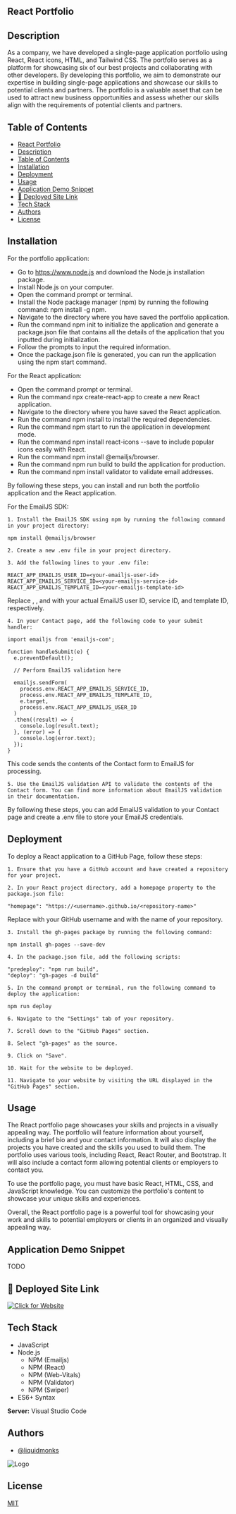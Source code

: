 ## React Portfolio

## Description

As a company, we have developed a single-page application portfolio using React, React icons, HTML, and Tailwind CSS. The portfolio serves as a platform for showcasing six of our best projects and collaborating with other developers. By developing this portfolio, we aim to demonstrate our expertise in building single-page applications and showcase our skills to potential clients and partners. The portfolio is a valuable asset that can be used to attract new business opportunities and assess whether our skills align with the requirements of potential clients and partners.


## Table of Contents

- [React Portfolio](#react-portfolio)
- [Description](#description)
- [Table of Contents](#table-of-contents)
- [Installation](#installation)
- [Deployment](#deployment)
- [Usage](#usage)
- [Application Demo Snippet](#application-demo-snippet)
- [🔗 Deployed Site Link](#-deployed-site-link)
- [Tech Stack](#tech-stack)
- [Authors](#authors)
- [License](#license)

## Installation

For the portfolio application:

- Go to https://www.node.js and download the Node.js installation package.
- Install Node.js on your computer.
- Open the command prompt or terminal.
- Install the Node package manager (npm) by running the following command: npm install -g npm.
- Navigate to the directory where you have saved the portfolio application.
- Run the command npm init to initialize the application and generate a package.json file that contains all the details of the application that you inputted during initialization.
- Follow the prompts to input the required information.
- Once the package.json file is generated, you can run the application using the npm start command.

For the React application:

- Open the command prompt or terminal.
- Run the command npx create-react-app <app-name> to create a new React application.
- Navigate to the directory where you have saved the React application.
- Run the command npm install to install the required dependencies.
- Run the command npm start to run the application in development mode.
- Run the command npm install react-icons --save to include popular icons easily with React.
- Run the command npm install @emailjs/browser.
- Run the command npm run build to build the application for production.
- Run the command npm install validator to validate email addresses.

By following these steps, you can install and run both the portfolio application and the React application.

For the EmailJS SDK:

    1. Install the EmailJS SDK using npm by running the following command in your project directory:
```
npm install @emailjs/browser
```
    2. Create a new .env file in your project directory.

    3. Add the following lines to your .env file:
```
REACT_APP_EMAILJS_USER_ID=<your-emailjs-user-id>
REACT_APP_EMAILJS_SERVICE_ID=<your-emailjs-service-id>
REACT_APP_EMAILJS_TEMPLATE_ID=<your-emailjs-template-id>
```
Replace <your-emailjs-user-id>, <your-emailjs-service-id>, and <your-emailjs-template-id> with your actual EmailJS user ID, service ID, and template ID, respectively.

    4. In your Contact page, add the following code to your submit handler:

```
import emailjs from 'emailjs-com';

function handleSubmit(e) {
  e.preventDefault();

  // Perform EmailJS validation here

  emailjs.sendForm(
    process.env.REACT_APP_EMAILJS_SERVICE_ID,
    process.env.REACT_APP_EMAILJS_TEMPLATE_ID,
    e.target,
    process.env.REACT_APP_EMAILJS_USER_ID
  )
  .then((result) => {
    console.log(result.text);
  }, (error) => {
    console.log(error.text);
  });
}
```

This code sends the contents of the Contact form to EmailJS for processing.

    5. Use the EmailJS validation API to validate the contents of the Contact form. You can find more information about EmailJS validation in their documentation.

By following these steps, you can add EmailJS validation to your Contact page and create a .env file to store your EmailJS credentials.


## Deployment

To deploy a React application to a GitHub Page, follow these steps:

    1. Ensure that you have a GitHub account and have created a repository for your project.

    2. In your React project directory, add a homepage property to the package.json file:
```
"homepage": "https://<username>.github.io/<repository-name>"
```
Replace <username> with your GitHub username and <repository-name> with the name of your repository.

    3. Install the gh-pages package by running the following command:
```
npm install gh-pages --save-dev
```

    4. In the package.json file, add the following scripts:
```
"predeploy": "npm run build",
"deploy": "gh-pages -d build"
```

    5. In the command prompt or terminal, run the following command to deploy the application:
```
npm run deploy
```

    6. Navigate to the "Settings" tab of your repository.

    7. Scroll down to the "GitHub Pages" section.

    8. Select "gh-pages" as the source.

    9. Click on "Save".

    10. Wait for the website to be deployed.

    11. Navigate to your website by visiting the URL displayed in the "GitHub Pages" section.



## Usage

The React portfolio page showcases your skills and projects in a visually appealing way. The portfolio will feature information about yourself, including a brief bio and your contact information. It will also display the projects you have created and the skills you used to build them.
The portfolio uses various tools, including React, React Router, and Bootstrap. It will also include a contact form allowing potential clients or employers to contact you.

To use the portfolio page, you must have basic React, HTML, CSS, and JavaScript knowledge. You can customize the portfolio's content to showcase your unique skills and experiences.

Overall, the React portfolio page is a powerful tool for showcasing your work and skills to potential employers or clients in an organized and visually appealing way.


## Application Demo Snippet
TODO

## 🔗 Deployed Site Link
[![Click for Website](https://img.shields.io/badge/website-Click-yellow)](https://liquidmonks.github.io/react-portfolio/)


## Tech Stack


- JavaScript
- Node.js 
    - NPM (Emailjs)
    - NPM (React)
    - NPM (Web-Vitals)
    - NPM (Validator)
    - NPM (Swiper)
- ES6+ Syntax


**Server:** Visual Studio Code


## Authors

- [@liquidmonks](https://www.github.com/liquidmonks)


![Logo](https://i.imgur.com/RXZyAtU.png)


## License

[MIT](https://choosealicense.com/licenses/mit/)

